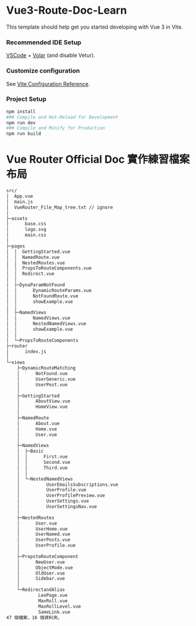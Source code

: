 # Vue3-Route-Doc-Learn
This template should help get you started developing with Vue 3 in Vite.
### Recommended IDE Setup
[VSCode](https://code.visualstudio.com/) + [Volar](https://marketplace.visualstudio.com/items?itemName=Vue.volar) (and disable Vetur).
### Customize configuration
See [Vite Configuration Reference](https://vitejs.dev/config/).
### Project Setup
```sh
npm install
### Compile and Hot-Reload for Development
npm run dev
### Compile and Minify for Production
npm run build
```
# Vue Router Official Doc 實作練習檔案布局
```sh
src/
│  App.vue
│  main.js
│  VueRouter_File_Map_tree.txt // ignore
│  
├─assets
│      base.css
│      logo.svg
│      main.css
│      
├─pages
│  │  GettingStarted.vue
│  │  NamedRoute.vue
│  │  NestedRoutes.vue
│  │  PropsToRouteComponents.vue
│  │  Redirect.vue
│  │  
│  ├─DynaParamNotFound
│  │      DynamicRouteParams.vue
│  │      NotFoundRoute.vue
│  │      showExample.vue
│  │      
│  ├─NamedViews
│  │      NamedViews.vue
│  │      NestedNamedViews.vue
│  │      showExample.vue
│  │      
│  └─PropsToRouteComponents
├─router
│      index.js
│      
└─views
    ├─DynamicRouteMatching
    │      NotFound.vue
    │      UserGeneric.vue
    │      UserPost.vue
    │      
    ├─GettingStarted
    │      AboutView.vue
    │      HomeView.vue
    │      
    ├─NamedRoute
    │      About.vue
    │      Home.vue
    │      User.vue
    │      
    ├─NamedViews
    │  ├─Basic
    │  │      First.vue
    │  │      Second.vue
    │  │      Third.vue
    │  │      
    │  └─NestedNamedViews
    │          UserEmailsSubscriptions.vue
    │          UserProfile.vue
    │          UserProfilePreview.vue
    │          UserSettings.vue
    │          UserSettingsNav.vue
    │          
    ├─NestedRoutes
    │      User.vue
    │      UserHome.vue
    │      UserNamed.vue
    │      UserPosts.vue
    │      UserProfile.vue
    │      
    ├─PropstoRouteComponent
    │      NewUser.vue
    │      ObjectMode.vue
    │      OldUser.vue
    │      Sidebar.vue
    │      
    └─RedirectandAlias
            LeoPage.vue
            MaxRoll.vue
            MaxRollLevel.vue
            SameLink.vue
47 個檔案，16 個資料夾。
```